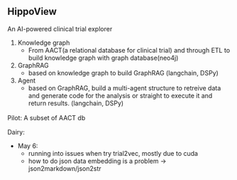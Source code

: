 ## HippoView

An AI-powered clinical trial explorer

1. Knowledge graph
    - From AACT(a relational database for clinical trial) and through ETL to build knowledge graph with graph database(neo4j)
2. GraphRAG
    - based on knowledge graph to build GraphRAG (langchain, DSPy)
3. Agent
    - based on GraphRAG, build a multi-agent structure to retreive data and generate code for the analysis or straight to execute it and return results. (langchain, DSPy)


Pilot: A subset of AACT db　


Dairy:
* May 6: 
    - running into issues when try trial2vec, mostly due to cuda
    - how to do json data embedding is a problem -> json2markdown/json2str